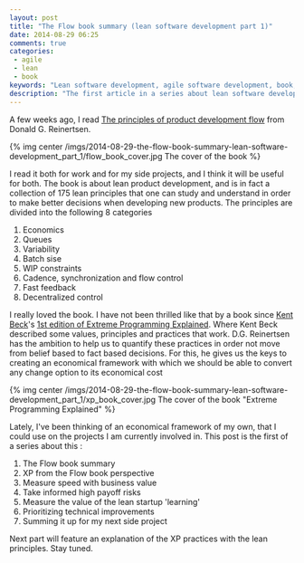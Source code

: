 ```yaml
---
layout: post
title: "The Flow book summary (lean software development part 1)"
date: 2014-08-29 06:25
comments: true
categories:
 - agile
 - lean
 - book
keywords: "Lean software development, agile software development, book, Flow book"
description: "The first article in a series about lean software development, it is a summary about the book 'The principles of product development flow', by [Donald G. Reinertsen](http://reinertsenassociates.com/)."
---
```

A few weeks ago, I read [The principles of product development flow](http://www.amazon.com/The-Principles-Product-Development-Flow/dp/1935401009) from Donald G. Reinertsen.

{% img center /imgs/2014-08-29-the-flow-book-summary-lean-software-development_part_1/flow_book_cover.jpg The cover of the book %}

I read it both for work and for my side projects, and I think it will be useful for both. The book is about lean product development, and is in fact a collection of 175 lean principles that one can study and understand in order to make better decisions when developing new products. The principles are divided into the following 8 categories

1. Economics
2. Queues
3. Variability
4. Batch sise
5. WIP constraints
6. Cadence, synchronization and flow control
7. Fast feedback
8. Decentralized control

I really loved the book. I have not been thrilled like that by a book since [Kent Beck](http://www.threeriversinstitute.org/)'s [1st edition of Extreme Programming Explained](http://www.amazon.com/Extreme-Programming-Explained-Embrace-Change/dp/0201616416). Where Kent Beck described some values, principles and practices that work. D.G. Reinertsen has the ambition to help us to quantify these practices in order not move from belief based to fact based decisions. For this, he gives us the keys to creating an economical framework with which we should be able to convert any change option to its economical cost

{% img center /imgs/2014-08-29-the-flow-book-summary-lean-software-development_part_1/xp_book_cover.jpg The cover of the book "Extreme Programming Explained" %}

Lately, I've been thinking of an economical framework of my own, that I could use on the projects I am currently involved in. This post is the first of a series about this :

1. The Flow book summary
2. XP from the Flow book perspective
3. Measure speed with business value
4. Take informed high payoff risks
5. Measure the value of the lean startup 'learning'
6. Prioritizing technical improvements
7. Summing it up for my next side project

Next part will feature an explanation of the XP practices with the lean principles. Stay tuned.

